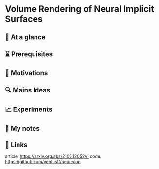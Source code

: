 # Volume Rendering of Neural Implicit Surfaces
## 🎯 At a glance
## ⌛ Prerequisites
## 🚀 Motivations
## 🔍 Mains Ideas
## 📈 Experiments
## 📝 My notes
## 🔗 Links
article: https://arxiv.org/abs/2106.12052v1
code: https://github.com/ventusff/neurecon
